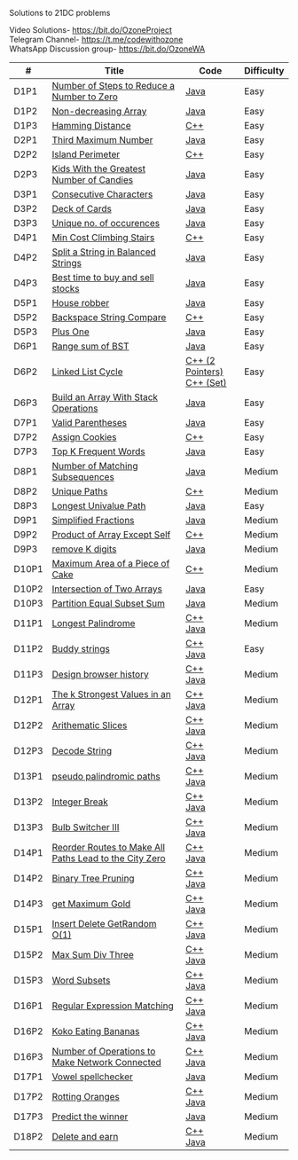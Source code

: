 Solutions to 21DC problems

Video Solutions- https://bit.do/OzoneProject <br>
Telegram Channel- https://t.me/codewithozone <br>
WhatsApp Discussion group- https://bit.do/OzoneWA <br>

| # | Title | Code | Difficulty |
|---| ----- | ---- | ---------- |
|D1P1|[Number of Steps to Reduce a Number to Zero](https://leetcode.com/problems/number-of-steps-to-reduce-a-number-to-zero/) | [Java](./Day1/numberOfSteps.java)|Easy| 
|D1P2|[Non-decreasing Array](https://leetcode.com/problems/non-decreasing-array/) | [Java](./Day1/checkPossibility.java)|Easy|
|D1P3|[Hamming Distance](https://leetcode.com/problems/hamming-distance/)|[C++](./Day1/hammingDistance.cpp)|Easy|
|D2P1|[Third Maximum Number](https://leetcode.com/problems/third-maximum-number/)|[Java](./Day2/thirdMax.java)|Easy|
|D2P2|[Island Perimeter](https://leetcode.com/problems/island-perimeter/)|[C++](./Day2/islandPerimeter.cpp)|Easy|
|D2P3|[Kids With the Greatest Number of Candies](https://leetcode.com/problems/kids-with-the-greatest-number-of-candies/)|[Java](./Day2/kidsWithGreatestCandies.java)|Easy|
|D3P1|[Consecutive Characters](https://leetcode.com/problems/consecutive-characters/) | [Java](./Day3/maxPower.java)|Easy|
|D3P2|[Deck of Cards](https://leetcode.com/problems/x-of-a-kind-in-a-deck-of-cards/) | [Java](./Day3/hasGroupsSizeX.java)|Easy|
|D3P3|[Unique no. of occurences](https://leetcode.com/problems/unique-number-of-occurrences/) | [Java](./Day3/uniqueOccurrences.java)|Easy|
|D4P1|[Min Cost Climbing Stairs](https://leetcode.com/problems/min-cost-climbing-stairs/)|[C++](./Day4/minCostClimbingStairs.cpp)|Easy|
|D4P2|[Split a String in Balanced Strings](https://leetcode.com/problems/split-a-string-in-balanced-strings/)|[Java](./Day4/balancedStrings.java)|Easy|
|D4P3|[Best time to buy and sell stocks](https://leetcode.com/problems/best-time-to-buy-and-sell-stock/) | [Java](./Day4/maxProfit.java)|Easy|
|D5P1|[House robber](https://leetcode.com/problems/house-robber/) | [Java](./Day5/rob.java)|Easy|
|D5P2|[Backspace String Compare](https://leetcode.com/problems/backspace-string-compare/)|[C++](./Day5/backspaceStringCompare.cpp)|Easy|
|D5P3|[Plus One](https://leetcode.com/problems/plus-one/)|[Java](./Day5/plusOne.java)|Easy|
|D6P1|[Range sum of BST](https://leetcode.com/problems/range-sum-of-bst/)|[Java](./Day6/rangeSumBST.java)|Easy|
|D6P2|[Linked List Cycle](https://leetcode.com/problems/linked-list-cycle/)|[C++ (2 Pointers)](./Day6/linkedListCycle_two_pointers.cpp)<br>[C++ (Set)](./Day6/linkedListCycle_set.cpp)|Easy|
|D6P3|[Build an Array With Stack Operations](https://leetcode.com/problems/build-an-array-with-stack-operations/)|[Java](./Day6/buildArray.java)|Easy|
|D7P1|[Valid Parentheses](https://leetcode.com/problems/valid-parentheses/)|[Java](./Day7/isValid.java)|Easy|
|D7P2|[Assign Cookies](https://leetcode.com/problems/assign-cookies/)|[C++](./Day7/assignCookies.cpp)|Easy|
|D7P3|[Top K Frequent Words](https://leetcode.com/problems/top-k-frequent-words/)|[Java](./Day7/topKFrequent.java)|Easy|
|D8P1|[Number of Matching Subsequences](https://leetcode.com/problems/number-of-matching-subsequences/)|[Java](./Day8/numMatchingSubseq.java)|Medium|
|D8P2|[Unique Paths](https://leetcode.com/problems/unique-paths/)|[C++](./Day8/uniquePaths.cpp)|Medium|
|D8P3|[Longest Univalue Path](https://leetcode.com/problems/longest-univalue-path/)|[Java](./Day8/longestUnivaluePath.java)|Easy|
|D9P1|[Simplified Fractions](https://leetcode.com/problems/simplified-fractions/)|[Java](./Day9/simplifiedFractions.java)|Medium|
|D9P2|[Product of Array Except Self](https://leetcode.com/problems/product-of-array-except-self/)|[C++](./Day9/productArrayExceptSelf.cpp)|Medium|
|D9P3|[remove K digits](https://leetcode.com/problems/remove-k-digits/)|[Java](./Day9/removeKdigits.java)|Medium|
|D10P1|[Maximum Area of a Piece of Cake](https://leetcode.com/problems/maximum-area-of-a-piece-of-cake-after-horizontal-and-vertical-cuts/)|[C++](./Day10/maximumArea.cpp)|Medium|
|D10P2|[Intersection of Two Arrays](https://leetcode.com/problems/intersection-of-two-arrays-ii/)|[Java](./Day10/intersect.java)|Easy|
|D10P3|[Partition Equal Subset Sum](https://leetcode.com/problems/partition-equal-subset-sum/)|[Java](./Day10/equalSubsetSum.java)|Medium|
|D11P1|[Longest Palindrome](https://leetcode.com/problems/longest-palindrome/)|[C++](./Day11/longestPalindrome.cpp)<br>[Java](./Day11/longestPalindrome.java)|Medium|
|D11P2|[Buddy strings](https://leetcode.com/problems/buddy-strings/)|[C++](./Day11/buddyStrings.cpp)<br>[Java](./Day11/buddyStrings.java)|Easy|
|D11P3|[Design browser history](https://leetcode.com/problems/design-browser-history/)|[C++](./Day11/BrowserHistory.cpp)<br>[Java](./Day11/BrowserHistory.java)|Medium|
|D12P1|[The k Strongest Values in an Array](https://leetcode.com/problems/the-k-strongest-values-in-an-array/)|[C++](./Day12/getStrongest.cpp)<br>[Java](./Day12/getStrongest.java)|Medium|
|D12P2|[Arithematic Slices](https://leetcode.com/problems/arithmetic-slices/)|[C++](./Day12/arithematicSlices.cpp)<br>[Java](./Day12/arithematicSlices.java)|Medium|
|D12P3|[Decode String](https://leetcode.com/problems/decode-string/)|[C++](./Day12/decodeString.cpp)<br>[Java](./Day12/decodeString.java)|Medium|
|D13P1|[pseudo palindromic paths](https://leetcode.com/problems/pseudo-palindromic-paths-in-a-binary-tree/)|[C++](./Day13/pseudoPalindromicPaths.cpp)<br>[Java](./Day13/pseudoPalindromicPaths.java)|Medium|
|D13P2|[Integer Break](https://leetcode.com/problems/integer-break/)|[C++](./Day13/integerBreak.cpp)<br>[Java](./Day13/integerBreak.java)|Medium|
|D13P3|[Bulb Switcher III](https://leetcode.com/problems/bulb-switcher-iii/)|[C++](./Day13/numTimesAllBlue.cpp)<br>[Java](./Day13/numTimesAllBlue.java)|Medium|
|D14P1|[Reorder Routes to Make All Paths Lead to the City Zero](https://leetcode.com/problems/reorder-routes-to-make-all-paths-lead-to-the-city-zero/)|[C++](./Day14/minReorder.cpp)<br>[Java](./Day14/minReorder.java)|Medium|
|D14P2|[Binary Tree Pruning](https://leetcode.com/problems/binary-tree-pruning/)|[C++](./Day14/pruneTree.cpp)<br>[Java](./Day14/pruneTree.java)|Medium|
|D14P3|[get Maximum Gold](https://leetcode.com/problems/path-with-maximum-gold/)|[C++](./Day14/getMaximumGold.cpp)<br>[Java](./Day14/getMaximumGold.java)|Medium|
|D15P1|[Insert Delete GetRandom O(1)](https://leetcode.com/problems/insert-delete-getrandom-o1/)|[C++](./Day15/RandomizedSet.cpp)<br>[Java](./Day15/RandomizedSet.java)|Medium|
|D15P2|[Max Sum Div Three](https://leetcode.com/problems/greatest-sum-divisible-by-three/)|[C++](./Day15/maxSumDivThree.cpp)<br>[Java](./Day15/maxSumDivThree.java)|Medium|
|D15P3|[Word Subsets](https://leetcode.com/problems/word-subsets/)|[C++](./Day15/wordSubsets.cpp)<br>[Java](./Day15/wordSubsets.java)|Medium|
|D16P1|[Regular Expression Matching](https://leetcode.com/problems/regular-expression-matching/)|[C++](./Day16/kokoEatingBananas.cpp)<br>[Java](./Day16/kokoEatingBananas.java)|Medium|
|D16P2|[Koko Eating Bananas](https://leetcode.com/problems/koko-eating-bananas/)|[C++](./Day16/isMatch.cpp)<br>[Java](./Day16/isMatch.java)|Medium|
|D16P3|[Number of Operations to Make Network Connected](https://leetcode.com/problems/number-of-operations-to-make-network-connected/)|[C++](./Day16/makeNetworkConnected.cpp)<br>[Java](./Day16/makeNetworkConnected.java)|Medium|
|D17P1|[Vowel spellchecker](https://leetcode.com/problems/vowel-spellchecker/)|[Java](./Day17/spellchecker.java)|Medium|
|D17P2|[Rotting Oranges](https://leetcode.com/problems/rotting-oranges/)|[C++](./Day17/rottingOranges.cpp)<br>[Java](./Day17/rottingOranges.java)|Medium|
|D17P3|[Predict the winner](https://leetcode.com/problems/predict-the-winner/)|[Java](./Day17/PredictTheWinner.java)|Medium|
|D18P2|[Delete and earn](https://leetcode.com/problems/delete-and-earn/)|[C++](./Day18/deleteAndEarn.cpp)<br>[Java](./Day18/deleteAndEarn.java)|Medium|
